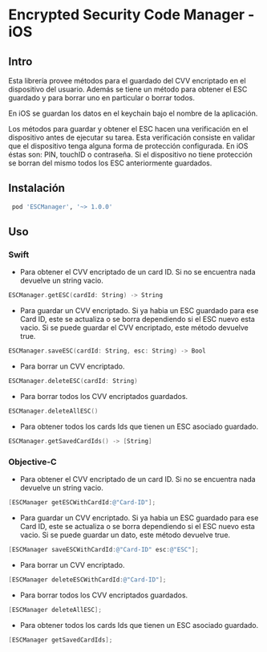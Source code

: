 # Encrypted Security Code Manager - iOS

## Intro
Esta librería provee métodos para el guardado del CVV encriptado en el dispositivo del usuario. Además se tiene un método para obtener el ESC guardado y para borrar uno en particular o borrar todos.

En iOS se guardan los datos en el keychain bajo el nombre de la aplicación.

Los métodos para guardar y obtener el ESC hacen una verificación en el dispositivo antes de ejecutar su tarea. Esta verificación consiste en validar que el dispositivo tenga alguna forma de protección configurada. En iOS éstas son: PIN, touchID o contraseña. Si el dispositivo no tiene protección se borran del mismo todos los ESC anteriormente guardados.
## Instalación

```ruby
 pod 'ESCManager', '~> 1.0.0'
```

## Uso

### Swift
+ Para obtener el CVV encriptado de un card ID. Si no se encuentra nada devuelve un string vacio.
```swift
ESCManager.getESC(cardId: String) -> String
```
+ Para guardar un CVV encriptado. Si ya habia un ESC guardado para ese Card ID, este se actualiza o se borra dependiendo si el ESC nuevo esta vacio. Si se puede guardar el CVV encriptado, este método devuelve true.
```swift
ESCManager.saveESC(cardId: String, esc: String) -> Bool
```
+ Para borrar un CVV encriptado.
```swift
ESCManager.deleteESC(cardId: String)
```
+ Para borrar todos los CVV encriptados guardados.
```swift
ESCManager.deleteAllESC()
```
+ Para obtener todos los cards Ids que tienen un ESC asociado guardado.
```swift
ESCManager.getSavedCardIds() -> [String]
```

### Objective-C
+ Para obtener el CVV encriptado de un card ID. Si no se encuentra nada devuelve un string vacio.
```objective-c
[ESCManager getESCWithCardId:@"Card-ID"];
```
+ Para guardar un CVV encriptado. Si ya habia un ESC guardado para ese Card ID, este se actualiza o se borra dependiendo si el ESC nuevo esta vacio. Si se puede guardar un dato, este método devuelve true.
```objective-c
[ESCManager saveESCWithCardId:@"Card-ID" esc:@"ESC"];
```
+ Para borrar un CVV encriptado.
```objective-c
[ESCManager deleteESCWithCardId:@"Card-ID"];
```
+ Para borrar todos los CVV encriptados guardados.
```objective-c
[ESCManager deleteAllESC];
```
+ Para obtener todos los cards Ids que tienen un ESC asociado guardado.
```swift
[ESCManager getSavedCardIds];
```


